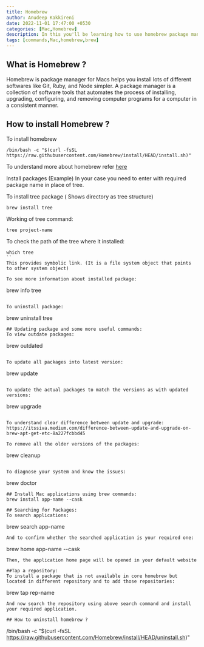 ```yaml
---
title: Homebrew
author: Anudeep Kakkireni
date: 2022-11-01 17:47:00 +0530
categories: [Mac,Homebrew]
description: In this you'll be learning how to use homebrew package manager.
tags: [commands,Mac,homebrew,brew]
---
```

## What is Homebrew ?
Homebrew is package manager for Macs helps you install lots of different softwares like Git, Ruby, and Node simpler. A package manager is a collection of software tools that automates the process of installing, upgrading, configuring, and removing computer programs for a computer in a consistent manner.

## How to install Homebrew ?
To install homebrew
```
/bin/bash -c "$(curl -fsSL https://raw.githubusercontent.com/Homebrew/install/HEAD/install.sh)"
```
To understand more about homebrew refer [here](https://brew.sh/)

Install packages  (Example)
In your case you need to enter with required package name in place of tree.

To install tree package ( Shows directory as tree structure)
```
brew install tree
```

Working of tree command:
```
tree project-name
```

To check the path of the tree where it installed:
```
which tree
``
This provides symbolic link. (It is a file system object that points to other system object)

To see more information about installed package:
```
brew info tree
```

To uninstall package:
```
brew uninstall tree
```
## Updating package and some more useful commands:
To view outdate packages:
```
brew outdated
```

To update all packages into latest version:
```
brew update
```

To update the actual packages to match the versions as with updated versions:
```
brew upgrade
```

To understand clear difference between update and upgrade:
https://itssiva.medium.com/difference-between-update-and-upgrade-on-brew-apt-get-etc-8a227fcbbd45

To remove all the older versions of the packages:
```
brew cleanup
```

To diagnose your system and know the issues:
```
brew doctor
```
## Install Mac applications using brew commands:
brew install app-name --cask

## Searching for Packages:
To search applications:
```
brew search app-name
```
And to confirm whether the searched application is your required one:
```
brew home app-name --cask
```
Then, the application home page will be opened in your default website

##Tap a repository:
To install a package that is not available in core homebrew but located in different repository and to add those repositories:
```
brew tap rep-name
```
And now search the repository using above search command and install your required application.

## How to uninstall homebrew ?
```
/bin/bash -c "$(curl -fsSL https://raw.githubusercontent.com/Homebrew/install/HEAD/uninstall.sh)"
```